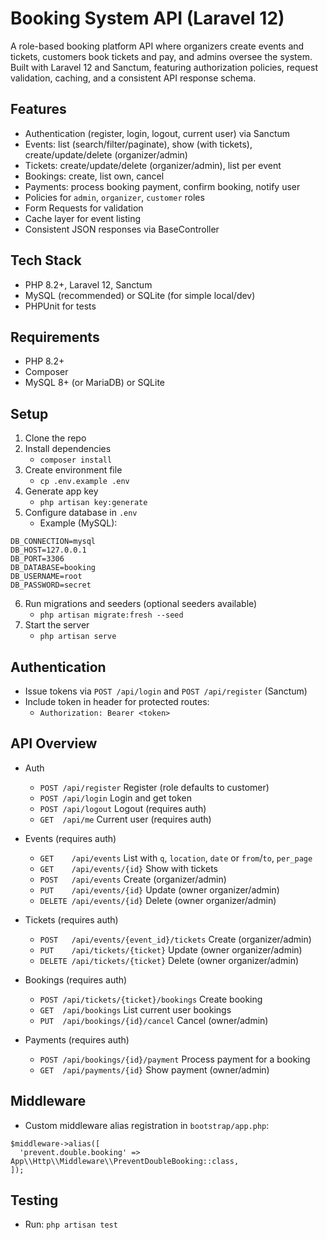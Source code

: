 # Booking System API (Laravel 12)

A role-based booking platform API where organizers create events and tickets, customers book tickets and pay, and admins oversee the system. Built with Laravel 12 and Sanctum, featuring authorization policies, request validation, caching, and a consistent API response schema.

## Features
- Authentication (register, login, logout, current user) via Sanctum
- Events: list (search/filter/paginate), show (with tickets), create/update/delete (organizer/admin)
- Tickets: create/update/delete (organizer/admin), list per event
- Bookings: create, list own, cancel
- Payments: process booking payment, confirm booking, notify user
- Policies for `admin`, `organizer`, `customer` roles
- Form Requests for validation
- Cache layer for event listing
- Consistent JSON responses via BaseController

## Tech Stack
- PHP 8.2+, Laravel 12, Sanctum
- MySQL (recommended) or SQLite (for simple local/dev)
- PHPUnit for tests

## Requirements
- PHP 8.2+
- Composer
- MySQL 8+ (or MariaDB) or SQLite

## Setup
1. Clone the repo
2. Install dependencies
   - `composer install`
3. Create environment file
   - `cp .env.example .env`
4. Generate app key
   - `php artisan key:generate`
5. Configure database in `.env`
   - Example (MySQL):
```
DB_CONNECTION=mysql
DB_HOST=127.0.0.1
DB_PORT=3306
DB_DATABASE=booking
DB_USERNAME=root
DB_PASSWORD=secret
```
6. Run migrations and seeders (optional seeders available)
   - `php artisan migrate:fresh --seed`
7. Start the server
   - `php artisan serve`

## Authentication
- Issue tokens via `POST /api/login` and `POST /api/register` (Sanctum)
- Include token in header for protected routes:
  - `Authorization: Bearer <token>`

## API Overview
- Auth
  - `POST /api/register` Register (role defaults to customer)
  - `POST /api/login` Login and get token
  - `POST /api/logout` Logout (requires auth)
  - `GET  /api/me` Current user (requires auth)

- Events (requires auth)
  - `GET    /api/events` List with `q`, `location`, `date` or `from`/`to`, `per_page`
  - `GET    /api/events/{id}` Show with tickets
  - `POST   /api/events` Create (organizer/admin)
  - `PUT    /api/events/{id}` Update (owner organizer/admin)
  - `DELETE /api/events/{id}` Delete (owner organizer/admin)

- Tickets (requires auth)
  - `POST   /api/events/{event_id}/tickets` Create (organizer/admin)
  - `PUT    /api/tickets/{ticket}` Update (owner organizer/admin)
  - `DELETE /api/tickets/{ticket}` Delete (owner organizer/admin)

- Bookings (requires auth)
  - `POST /api/tickets/{ticket}/bookings` Create booking
  - `GET  /api/bookings` List current user bookings
  - `PUT  /api/bookings/{id}/cancel` Cancel (owner/admin)

- Payments (requires auth)
  - `POST /api/bookings/{id}/payment` Process payment for a booking
  - `GET  /api/payments/{id}` Show payment (owner/admin)

## Middleware
- Custom middleware alias registration in `bootstrap/app.php`:
```
$middleware->alias([
  'prevent.double.booking' => App\\Http\\Middleware\\PreventDoubleBooking::class,
]);
```

## Testing
- Run: `php artisan test`